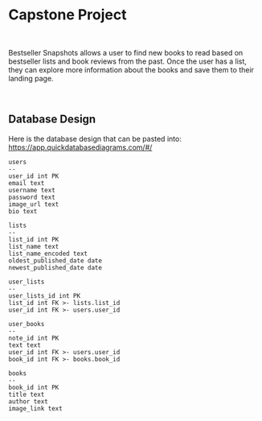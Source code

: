 
# Capstone Project

<br>

Bestseller Snapshots allows a user to find new books to read based on bestseller lists and book reviews from the past. Once the user has a list, they can explore more information about the books and save them to their landing page.

<br>

## Database Design

Here is the database design that can be pasted into: 
https://app.quickdatabasediagrams.com/#/

	users 
	--
	user_id int PK
	email text
	username text
	password text
	image_url text
	bio text

	lists
	--
	list_id int PK
	list_name text
	list_name_encoded text
	oldest_published_date date
	newest_published_date date

	user_lists
	--
	user_lists_id int PK
	list_id int FK >- lists.list_id
	user_id int FK >- users.user_id

	user_books
	--
	note_id int PK
	text text
	user_id int FK >- users.user_id
	book_id int FK >- books.book_id

	books
	--
	book_id int PK
	title text
	author text
	image_link text

